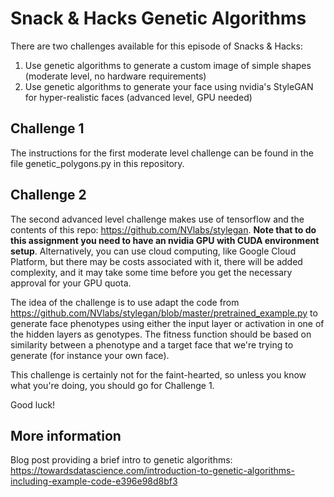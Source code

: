 # Snack & Hacks Genetic Algorithms

There are two challenges available for this episode of Snacks & Hacks:

1. Use genetic algorithms to generate a custom image of simple shapes (moderate level, no hardware requirements)
2. Use genetic algorithms to generate your face using nvidia's StyleGAN for hyper-realistic faces (advanced level, GPU needed)

## Challenge 1
The instructions for the first moderate level challenge can be found in the file genetic_polygons.py in this repository.

## Challenge 2
The second advanced level challenge makes use of tensorflow and the contents of this repo: https://github.com/NVlabs/stylegan. **Note that to do this assignment you need to have an nvidia GPU with CUDA environment setup**. Alternatively, you can use cloud computing, like Google Cloud Platform, but there may be costs associated with it, there will be added complexity, and it may take some time before you get the necessary approval for your GPU quota.

The idea of the challenge is to use adapt the code from https://github.com/NVlabs/stylegan/blob/master/pretrained_example.py to generate face phenotypes using either the input layer or activation in one of the hidden layers as genotypes. The fitness function should be based on similarity between a phenotype and a target face that we're trying to generate (for instance your own face).

This challenge is certainly not for the faint-hearted, so unless you know what you're doing, you should go for Challenge 1.

Good luck!

## More information

Blog post providing a brief intro to genetic algorithms: https://towardsdatascience.com/introduction-to-genetic-algorithms-including-example-code-e396e98d8bf3
